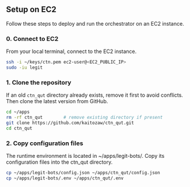 ## Setup on EC2

Follow these steps to deploy and run the orchestrator on an EC2 instance.

### 0. Connect to EC2

From your local terminal, connect to the EC2 instance.

```bash
ssh -i ~/keys/ctn.pem ec2-user@<EC2_PUBLIC_IP>
sudo -iu legit
```

### 1. Clone the repository

If an old `ctn_qut` directory already exists, remove it first to avoid conflicts.  
Then clone the latest version from GitHub.

```bash
cd ~/apps
rm -rf ctn_qut        # remove existing directory if present
git clone https://github.com/kaitozaw/ctn_qut.git
cd ctn_qut
```

### 2. Copy configuration files

The runtime environment is located in ~/apps/legit-bots/.
Copy its configuration files into the ctn_qut directory.

```bash
cp ~/apps/legit-bots/config.json ~/apps/ctn_qut/config.json
cp ~/apps/legit-bots/.env ~/apps/ctn_qut/.env
```